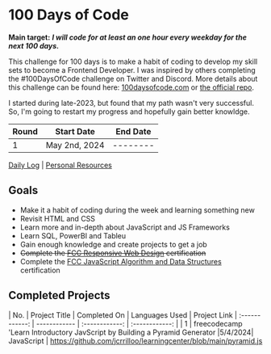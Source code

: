 # 100 Days of Code

**Main target:** ***I will code for at least an one hour every weekday for the next 100 days.***

This challenge for 100 days is to make a habit of coding to develop my skill sets to become a Frontend Developer. I was inspired by others completing the #100DaysOfCode challenge on Twitter and Discord. More details about this challenge can be found here: [100daysofcode.com](http://100daysofcode.com/ "100daysofcode.com") or [the official repo](https://github.com/Kallaway/100-days-of-code "the official repo").

I started during late-2023, but found that my path wasn't very successful. So, I'm going to restart my progress and hopefully gain better knowldge.

|Round |  Start Date | End Date |
| ------------ | ------------ | ------------ |
| 1 | May 2nd, 2024 | --------|

[Daily Log](r1-log.md) | [Personal Resources](resources.md)

## Goals
- Make it a habit of coding during the week and learning something new
- Revisit HTML and CSS
- Learn more and in-depth about JavaScript and JS Frameworks
- Learn SQL, PowerBI and Tableu
- Gain enough knowledge and create projects to get a job
- ~~Complete the [FCC Responsive Web Design](https://www.freecodecamp.org/certification/unxdjaay/responsive-web-design/) certification~~
- Complete the [FCC JavaScript Algorithm and Data Structures](https://www.freecodecamp.org/learn/javascript-algorithms-and-data-structures-v8/) certification

## Completed Projects

| No.  |  Project Title  |  Completed On | Languages Used | Project Link
| :------------: | ------------ | :------------: | :------------: |
| 1  | freecodecamp 'Learn Introductory JavScript by Building a Pyramid Generator  |5/4/2024| JavaScript | https://github.com/jcrrilloo/learningcenter/blob/main/pyramid.js
